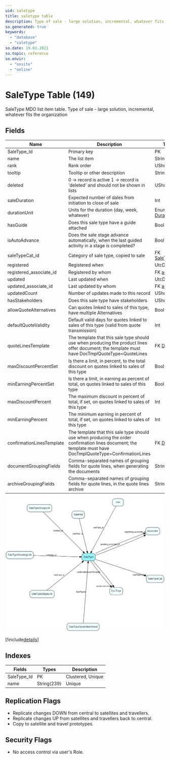 ```yaml
---
uid: saletype
title: saletype table
description: Type of sale - large solution, incremental, whatever fits the organization
so.generated: true
keywords:
  - "database"
  - "saletype"
so.date: 19.03.2021
so.topic: reference
so.envir:
  - "onsite"
  - "online"
---
```


# SaleType Table (149)

SaleType MDO list item table.
Type of sale - large solution, incremental, whatever fits the organization

## Fields

| Name | Description | Type | Null |
|------|-------------|------|:----:|
|SaleType\_Id|Primary key|PK| |
|name|The list item|String(239)| |
|rank|Rank order|UShort|&#x25CF;|
|tooltip|Tooltip or other description|String(254)|&#x25CF;|
|deleted|0 -&gt; record is active 1 -&gt; record is &apos;deleted&apos; and should not be shown in lists|UShort|&#x25CF;|
|saleDuration|Expected number of dales from initiation to close of sale|Int|&#x25CF;|
|durationUnit|Units for the duration (day, week, whatever)|Enum [DurationUnit](enums\EnumDurationUnit.md)|&#x25CF;|
|hasGuide|Does this sale type have a guide attached|Bool|&#x25CF;|
|isAutoAdvance|Does the sale stage advance automatically, when the last guided activity in a stage is completed?|Bool|&#x25CF;|
|saleTypeCat\_id|Category of sale type, copied to sale|FK [SaleTypeCat](SaleTypeCat.md)|&#x25CF;|
|registered|Registered when|UtcDateTime| |
|registered\_associate\_id|Registered by whom|FK [associate](associate.md)| |
|updated|Last updated when|UtcDateTime| |
|updated\_associate\_id|Last updated by whom|FK [associate](associate.md)| |
|updatedCount|Number of updates made to this record|UShort| |
|hasStakeholders|Does this sale type have stakeholders|UShort|&#x25CF;|
|allowQuoteAlternatives|Can quotes linked to sales of this type, have multiple Alternatives|Bool|&#x25CF;|
|defaultQuoteValidity|Default valid days for quotes linked to sales of this type (valid from quote transmission)|Int|&#x25CF;|
|quoteLinesTemplate|The template that this sale type should use when producing the product lines offer document; the template must have DocTmplQuoteType=QuoteLines|FK [DocTmpl](DocTmpl.md)|&#x25CF;|
|maxDiscountPercentSet|Is there a limit, in percent, to the total discount on quotes linked to sales of this type|Bool|&#x25CF;|
|minEarningPercentSet|Is there a limit, in earning as percent of total, on quotes linked to sales of this type|Bool|&#x25CF;|
|maxDiscountPercent|The maximum discount in percent of total, if set, on quotes linked to sales of this type|Int|&#x25CF;|
|minEarningPercent|The minimum earning in percent of total, if set, on quotes linked to sales of this type|Int|&#x25CF;|
|confirmationLinesTemplate|The template that this sale type should use when producing the order confirmation lines document; the template must have DocTmplQuoteType=ConfirmationLines|FK [DocTmpl](DocTmpl.md)|&#x25CF;|
|documentGroupingFields|Comma-separated names of grouping fields for quote lines, when generating the documents|String(59)|&#x25CF;|
|archiveGroupingFields|Comma-separated names of grouping fields for quote lines, in the quote lines archive|String(59)|&#x25CF;|


![SaleType table relationship diagram](media\SaleType.png)

[!include[details](./includes/SaleType.md)]

## Indexes

| Fields | Types | Description |
|--------|-------|-------------|
|SaleType\_Id |PK |Clustered, Unique |
|name |String(239) |Unique |

## Replication Flags

* Replicate changes DOWN from central to satellites and travellers.
* Replicate changes UP from satellites and travellers back to central.
* Copy to satellite and travel prototypes.

## Security Flags

* No access control via user's Role.

